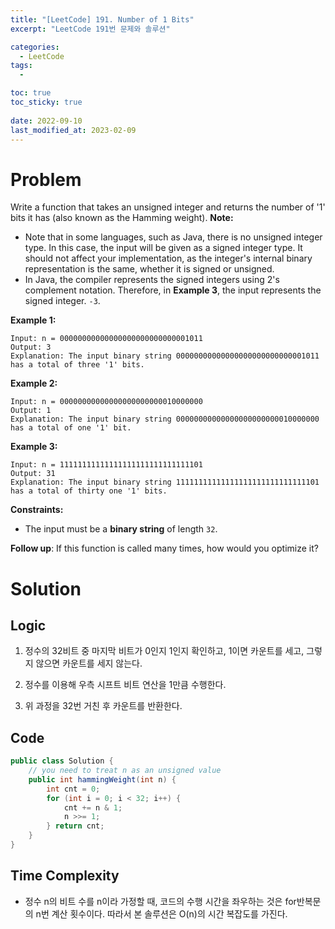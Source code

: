 ```yaml
---
title: "[LeetCode] 191. Number of 1 Bits"
excerpt: "LeetCode 191번 문제와 솔루션"

categories:
  - LeetCode
tags:
  - 

toc: true
toc_sticky: true
 
date: 2022-09-10
last_modified_at: 2023-02-09
---
```

# **Problem**
Write a function that takes an unsigned integer and returns the number of '1' bits it has (also known as the Hamming weight).
**Note:**
- Note that in some languages, such as Java, there is no unsigned integer type. In this case, the input will be given as a signed integer type. It should not affect your implementation, as the integer's internal binary representation is the same, whether it is signed or unsigned.
- In Java, the compiler represents the signed integers using 2's complement notation. Therefore, in **Example 3**, the input represents the signed integer. `-3`.

**Example 1:**
```
Input: n = 00000000000000000000000000001011
Output: 3
Explanation: The input binary string 00000000000000000000000000001011 has a total of three '1' bits.
```
**Example 2:**
```
Input: n = 00000000000000000000000010000000
Output: 1
Explanation: The input binary string 00000000000000000000000010000000 has a total of one '1' bit.
```
**Example 3:**
```
Input: n = 11111111111111111111111111111101
Output: 31
Explanation: The input binary string 11111111111111111111111111111101 has a total of thirty one '1' bits.
```
**Constraints:**
- The input must be a **binary string** of length `32`.

**Follow up**: If this function is called many times, how would you optimize it?

# **Solution**
## **Logic**
1. 정수의 32비트 중 마지막 비트가 0인지 1인지 확인하고, 1이면 카운트를 세고, 그렇지 않으면 카운트를 세지 않는다.

2. 정수를 이용해 우측 시프트 비트 연산을 1만큼 수행한다.

3. 위 과정을 32번 거친 후 카운트를 반환한다.
## **Code**
```java
public class Solution {
    // you need to treat n as an unsigned value
    public int hammingWeight(int n) {
        int cnt = 0;
        for (int i = 0; i < 32; i++) {
            cnt += n & 1;
            n >>= 1;
        } return cnt;
    }
}
```
## **Time Complexity**
- 정수 n의 비트 수를 n이라 가정할 때, 코드의 수행 시간을 좌우하는 것은 for반복문의 n번 계산 횟수이다. 따라서 본 솔루션은 O(n)의 시간 복잡도를 가진다.